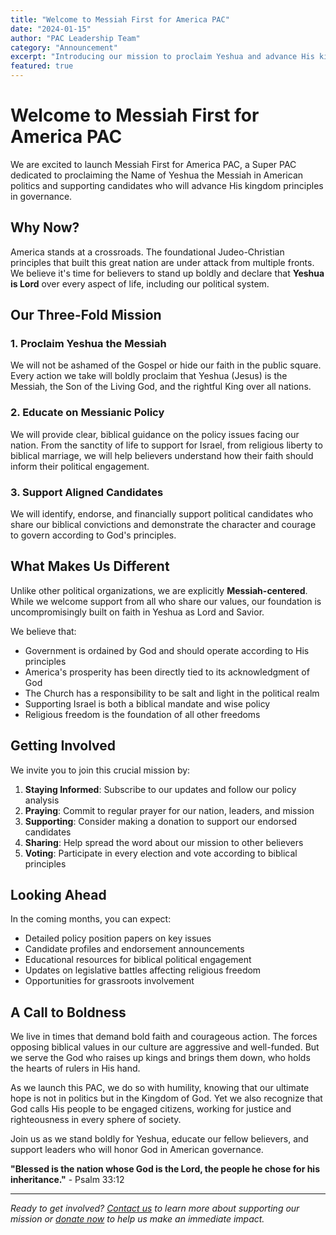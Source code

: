 ```yaml
---
title: "Welcome to Messiah First for America PAC"
date: "2024-01-15"
author: "PAC Leadership Team"
category: "Announcement"
excerpt: "Introducing our mission to proclaim Yeshua and advance His kingdom through American politics."
featured: true
---
```


# Welcome to Messiah First for America PAC

We are excited to launch Messiah First for America PAC, a Super PAC dedicated to proclaiming the Name of Yeshua the Messiah in American politics and supporting candidates who will advance His kingdom principles in governance.

## Why Now?

America stands at a crossroads. The foundational Judeo-Christian principles that built this great nation are under attack from multiple fronts. We believe it's time for believers to stand up boldly and declare that **Yeshua is Lord** over every aspect of life, including our political system.

## Our Three-Fold Mission

### 1. Proclaim Yeshua the Messiah
We will not be ashamed of the Gospel or hide our faith in the public square. Every action we take will boldly proclaim that Yeshua (Jesus) is the Messiah, the Son of the Living God, and the rightful King over all nations.

### 2. Educate on Messianic Policy
We will provide clear, biblical guidance on the policy issues facing our nation. From the sanctity of life to support for Israel, from religious liberty to biblical marriage, we will help believers understand how their faith should inform their political engagement.

### 3. Support Aligned Candidates
We will identify, endorse, and financially support political candidates who share our biblical convictions and demonstrate the character and courage to govern according to God's principles.

## What Makes Us Different

Unlike other political organizations, we are explicitly **Messiah-centered**. While we welcome support from all who share our values, our foundation is uncompromisingly built on faith in Yeshua as Lord and Savior.

We believe that:
- Government is ordained by God and should operate according to His principles
- America's prosperity has been directly tied to its acknowledgment of God
- The Church has a responsibility to be salt and light in the political realm
- Supporting Israel is both a biblical mandate and wise policy
- Religious freedom is the foundation of all other freedoms

## Getting Involved

We invite you to join this crucial mission by:

1. **Staying Informed**: Subscribe to our updates and follow our policy analysis
2. **Praying**: Commit to regular prayer for our nation, leaders, and mission
3. **Supporting**: Consider making a donation to support our endorsed candidates
4. **Sharing**: Help spread the word about our mission to other believers
5. **Voting**: Participate in every election and vote according to biblical principles

## Looking Ahead

In the coming months, you can expect:
- Detailed policy position papers on key issues
- Candidate profiles and endorsement announcements
- Educational resources for biblical political engagement
- Updates on legislative battles affecting religious freedom
- Opportunities for grassroots involvement

## A Call to Boldness

We live in times that demand bold faith and courageous action. The forces opposing biblical values in our culture are aggressive and well-funded. But we serve the God who raises up kings and brings them down, who holds the hearts of rulers in His hand.

As we launch this PAC, we do so with humility, knowing that our ultimate hope is not in politics but in the Kingdom of God. Yet we also recognize that God calls His people to be engaged citizens, working for justice and righteousness in every sphere of society.

Join us as we stand boldly for Yeshua, educate our fellow believers, and support leaders who will honor God in American governance.

**"Blessed is the nation whose God is the Lord, the people he chose for his inheritance."** - Psalm 33:12

---

*Ready to get involved? [Contact us](/contact) to learn more about supporting our mission or [donate now](/donate) to help us make an immediate impact.*